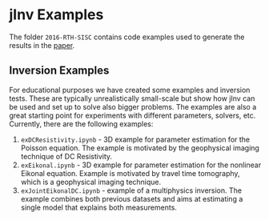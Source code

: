 # jInv Examples

The folder `2016-RTH-SISC` contains code examples used to generate the results in the [paper](http://arxiv.org/abs/1606.07399).  

## Inversion Examples

For educational purposes we have created some examples and inversion tests. These are typically unrealistically small-scale but show how jInv can be used and set up to solve also bigger problems. The examples are also a great starting point for experiments with different parameters, solvers, etc.  Currently, there are the following examples:

1. `exDCResistivity.ipynb` - 3D example for parameter estimation for the Poisson equation. The example is motivated by the geophysical imaging technique of DC Resistivity.
1. `exEikonal.ipynb` - 3D example for parameter estimation for the nonlinear Eikonal equation. Example is motivated by travel time tomography, which is a geophysical imaging technique.
1. `exJointEikonalDC.ipynb` - example of a multiphysics inversion. The example combines both previous datasets and aims at estimating a single model that explains both measurements.  
